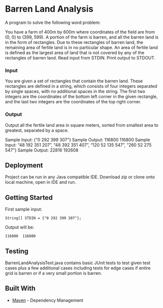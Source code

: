 # Barren Land Analysis

A program to solve the following word problem:

You have a farm of 400m by 600m where coordinates of the field are from (0, 0) to (399, 599). A portion of the farm is barren, and all the barren land is in the form of rectangles. Due to these rectangles of barren land, the remaining area of fertile land is in no particular shape. An area of fertile land is defined as the largest area of land that is not covered by any of the rectangles of barren land. 
Read input from STDIN. Print output to STDOUT.

### Input 
You are given a set of rectangles that contain the barren land. These rectangles are defined in a string, which consists of four integers separated by single spaces, with no additional spaces in the string. The first two integers are the coordinates of the bottom left corner in the given rectangle, and the last two integers are the coordinates of the top right corner. 

### Output 
Output all the fertile land area in square meters, sorted from smallest area to greatest, separated by a space. 

Sample Input: {“0 292 399 307”}	    Sample Output: 116800  116800
Sample Input: “48 192 351 207”, “48 392 351 407”, “120 52 135 547”, “260 52 275 547”}       Sample Output: 22816 192608
 	

## Deployment

Project can be run in any Java compatible IDE. Download zip or clone onto local machine, open in IDE and run. 

## Getting Started

First sample input:
```
String[] STDIN = {"0 292 399 307"};
```
Output will be: 
```
116800  116800 
```


## Testing

BarrenLandAnalysisText.java contains basic JUnit tests to test given test cases plus a few additional cases including tests for edge cases if entire grid is barren or if a very small portion is barren. 


## Built With

* [Maven](https://maven.apache.org/) - Dependency Management

